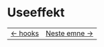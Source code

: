 # Useeffekt



<table width="100%">
  <tr>
    <td><a href="2_hooks.md">← hooks</a></td>
    <td align="right"><a href="../week_5/README.md">Neste emne →</a></td>
  </tr>
</table>